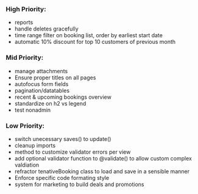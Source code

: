 ### High Priority:
* reports
* handle deletes gracefully
* time range filter on booking list, order by earliest start date
* automatic 10% discount for top 10 customers of previous month

### Mid Priority:
* manage attachments
* Ensure proper titles on all pages
* autofocus form fields
* pagination/datatables
* recent & upcoming bookings overview
* standardize on h2 vs legend
* test nonadmin

### Low Priority:
* switch unecessary saves() to update()
* cleanup imports
* method to customize validator errors per view
* add optional validator function to @validate() to allow custom complex valdiation
* refractor tenativeBooking class to load and save in a sensible manner
* Enforce specific code formating style
* system for marketing to build deals and promotions